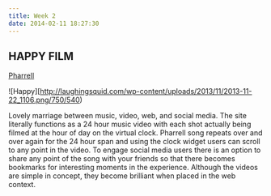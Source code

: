 ```yaml
---
title: Week 2
date: 2014-02-11 18:27:30 
---
```


## HAPPY FILM

[Pharrell](http://24hoursofhappy.com/)

![Happy][http://laughingsquid.com/wp-content/uploads/2013/11/2013-11-22_1106.png/750/540)

Lovely marriage between music, video, web, and social media. The site literally functions as a 24 hour music video with each shot actually being filmed at the hour of day on the virtual clock. Pharrell song repeats over and over again for the 24 hour span and using the clock widget users can scroll to any point in the video. To engage social media users there is an option to share any point of the song with your friends so that there becomes bookmarks for interesting moments in the experience. Although the videos are simple in concept, they become brilliant when placed in the web context.